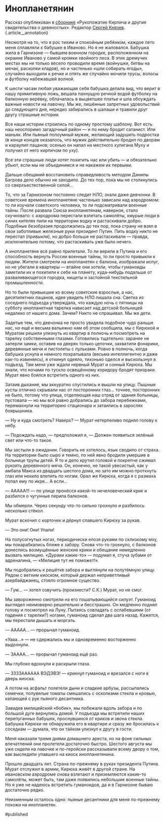 
# Инопланетянин

Рассказ опубликован в [сборнике][1] «Рукопожатие Кирпича и другие свидетельства о девяностых». Редактор [Сергей Князев][2].{.article\_\_annotation}

Несмотря на то, что я рос тихим и спокойным ребёнком, каждое лето меня сплавляли к бабушке в Иваново. Но я не жаловался. Бабушка жила в Гарнизоне — бывшем военном городке, расположенном на окраине Иваново у самой кромки хвойного леса. В этих дремучих местах мы не только весело проводили время (войнушки, битвы на мечах, раскопки кладов), но и частенько «шли собирать ягоды», случайно выходили к речке и опять же случайно мочили трусы, волосы и футболку набежавшей волной.

К шести часам любая уважающая себя бабушка делала вид, что верит в нашу примитивную ложь, вешала пахнущую речной водой футболку на балконную верёвку, облачалась в выцветшее платье и шла обсуждать важные новости на лавочку. Мы же, лишённые запретных удовольствий до следующего дня, нередко забирались в шалаши и травили друг другу страшные истории.

Все наши истории строились по одному простому шаблону. Вот есть наш неоспоримо загадочный район — и по нему бродит сатанист. Или маньяк. Или пьяный полоумный мужик, желающий задушить подростка (в конце концов оказалось, что мужик действительно бродил по дворам и караулил пацанов; осенью он напал на местного хулигана Муху и получил от него кирпичом по уху).

Все эти страшные люди хотят похитить нас или убить — и обязательно убьют, если мы не объединимся и не накажем их первыми.

Дальше обещаний восстановить справедливость методом Данилы Багрова дело обычно не заходило. До тех пор, пока мы не столкнулись со сверхъестественной силой…

То, что за Гарнизоном постоянно следит НЛО, знали даже девчонки. В советские времена инопланетяне частенько зависали над аэродромом: то ли изучали советского человека, то ли подсматривали военные тайны. После развала Союза инопланетянам, наверное, стало скучновато: с аэродрома перестали взлетать самолёты, хмурые люди в синих кителях пили на территории водку и растаскивали добро. Подобные безобразия продолжались до тех пор, пока страну не взял в свои заботливые железные руки президент Путин. Пить водку никто не перестал (привыкли), но добро больше не растаскивали — правда, исключительно потому, что растаскивать уже было нечего.

А инопланетяне всё равно прилетали. То ли верили в Путина и его способность вернуть России военные тайны, то ли просто привыкли к людям. Жители смотрели на инопланетян с балкона, изображали испуг, но не убегали в квартиры — втайне они хотели, чтобы гуманоиды заметили их и похитили к себе на планету, куда-нибудь подальше от разваливающегося городка, нищеты и застойной текстильной промышленности.

Но то были привыкшие ко всему советские взрослые, а нас, десятилетних пацанов, идея увидеть НЛО лишала сна. Светка из соседнего подъезда утверждала, что каждую ночь с пятницы на субботу инопланетная тарелка нависает над детской больницей недалеко от нашего дома. Зачем? Никто не спрашивал. Мы же дети.

Задетые тем, что девчонка не просто увидела подобное чудо раньше нас, но ещё и весьма вальяжно нам об этом сообщила, мы с Кирюхой и Муратом решили улизнуть из квартир в полночь и посмотреть на тарелку собственными глазами. Готовились тщательно: заранее не заперли замки, оставив на дверях только цепочки, захватили фонарики, деревянные мечи и пистолеты с пульками. Ровно в полночь, когда бабушка уснула и немного похрапывала (весьма интеллигентно и даже как-то извиняясь), я откинул одеяло, тихонько оделся и выскользнул в подъезд. Там меня уже ждали нервный Мурат и сонный Кирюха. Мы знали, что ночами по тускло освещённому коридору бродят призраки. Мурат явно боялся встретить одного из них.

Затаив дыхание, мы аккуратно спустились и вышли на улицу. Пышные кусты отлично скрывали нас от посторонних глаз… точнее, посторонних не было, потому что улица, отделяющая наш отряд от здания больницы, пустовала — но мы всё равно добрались до забора перебежками, перемахнули на территорию стационара и затаились в зарослях боярышника.

— Ну и куда смотреть? Наверх? — Мурат нетерпеливо поднял голову к небу.

— Подождать надо, — предположил я, — Должен появиться зелёный свет или что-то такое.

Мы застыли в ожидании. Говорить не хотелось, язык сводило от страха. На территории было сыро и темно, по ней явно бродили умершие в больнице трупы детей. Я то и дело крутил головой и покрепче сжимал рукоять деревянного меча. Он, конечно, не такой увесистый, как у амбала Макса из двадцать шестого дома, но зато им можно проткнуть глаз или нехило влепить по ногам. Орал же Кирюха, когда я с размаха попал ему по икре… А если…

— ААААА!!! — по улице пронёсся какой-то нечеловеческий крик и разбился о чугунные перила балконов.

Мы обмерли. Через секунду что-то сильно грохнуло и разбилось несколько стёкол.

Мурат вскочил с корточек и дёрнул спавшего Кирюху за рукав.

— Это они! Они! Упали!

На полусогнутых ногах, периодически елозя руками по склизкому мху, мы покарабкались ближе к забору. Снова что-то грохнуло, с балконов донеслись возмущённые женские крики и обещание немедленно вызвать милицию. «Дураки какие-то» — подумал я, стуча зубами от адреналина, — «Милиция тут не поможет!». 

Мы подобрались к решётке забора и выглянули на полутёмную улицу. Рядом с ветхим киоском, который держал неприветливый азербайджанец, стояло огромное существо.

— Гум… — хотел озвучить (произнести? С.К.) Мурат, но не смог.

Мы завороженно смотрели на его пошатывающийся силуэт. Гуманоид выглядел неимоверно решительно и бесстрашно. Он медленно поднял голову и посмотрел на Луну. Пытаясь совладать с ослабевшими (от падения с тарелки?) ногами, гуманоид сделал два шага назад. Кажется, мы перестали дышать и моргать.

— ААААА… — прорычал гуманоид.

«Уааа…» — не сдержались мы и одновременно восторженно выдохнули.

— ЗАААА… — прорычал гуманоид ещё раз.

Мы глубоко вдохнули и раскрыли глаза.

— ЗЗЗЗАААААА ВЭДЭВЭ! — крикнул гуманоид и врезался с ноги в дверь киоска.

А потом на асфальт полетели дыни и сладкие арбузы, рассыпались семечки, полувялые томаты смешались с осколками стекла и кровью, капающей с рук пьяного десантника.

Завидев милицейский «бобик», мы побежали вдоль забора и по большой дуге вернулись домой. У подъезда мы встретили наших перепуганных бабушек, проснувшихся от криков и звона стекла. Бабушка Кирюхи не обнаружила его в квартире и сразу же бросилась к соседкам — думала, что он тайком улизнул к другу в гости.

Меня наказали тремя днями домашнего ареста, но на фоне сильных впечатлений они пролетели достаточно быстро. Шестого августа мы уже сидели на лавочке и по-геройски рассказывали всему двору о том, как выследили упавшего на киоск инопланетянина.

Прошло двадцать лет. Страна по-прежнему в руках президента Путина. Мурат отслужил в армии, Кирюха живёт в другой стране. На ивановском аэродроме снова взлетают и приземляются какие-то самолёты, может быть, там даже появились небольшие военные тайны. Но я уже не надеюсь встретить гуманоидов, да и в Гарнизоне бываю достаточно редко.

Неизменным осталось одно: пьяные десантники для меня по-прежнему похожи на инопланетян.

[1]:	https://planeta.ru/campaigns/121172
[2]:	https://www.facebook.com/profile.php?id=100003970947736

#published